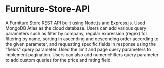 # Furniture-Store-API

A Furniture Store REST API built using Node.js and Express.js. Used MongoDB Atlas as the cloud database. Users can add various query parameters such as filter by company, regular expression (regex) for filtering by name, sorting in ascending and descending order according to the given parameter, and requesting specific fields in response using the "fields" query parameter. Used the limit and page query parameters to implement pagination. Users can also add numericFilters query parameter to add custom queries for the price and rating field.  
